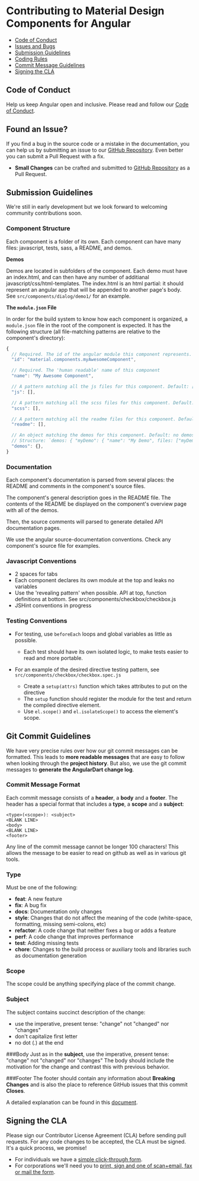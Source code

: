 # Contributing to Material Design Components for Angular

 - [Code of Conduct](#coc)
 - [Issues and Bugs](#issue)
 - [Submission Guidelines](#submit)
 - [Coding Rules](#rules)
 - [Commit Message Guidelines](#commit)
 - [Signing the CLA](#cla)

## <a name="coc"></a> Code of Conduct
Help us keep Angular open and inclusive. Please read and follow our [Code of Conduct][coc].

## <a name="issue"></a> Found an Issue?
If you find a bug in the source code or a mistake in the documentation, you can help us by
submitting an issue to our [GitHub Repository][github]. Even better you can submit a Pull Request
with a fix.

* **Small Changes** can be crafted and submitted to [GitHub Repository][github] as a Pull Request.

## <a name="submit"></a>Submission Guidelines

We're still in early development but we look forward to welcoming community contributions soon. 

### Component Structure

Each component is a folder of its own. Each component can have many files: javascript, tests, sass, 
a README, and demos.  

**Demos**

Demos are located in subfolders of the component. Each demo must have an index.html, and can then have
any number of additianal javascript/css/html-templates.  The index.html is an html partial:
it should represent an angular app that will be appended to another page's body.  
See `src/components/dialog/demo1/` for an example.

**The `module.json` File**

In order for the build system to know how each component is organized, a `module.json` file in the 
root of the component is expected.  It has the following structure (all file-matching patterns are
relative to the component's directory):

```js
{
  // Required. The id of the angular module this component represents.
  "id": "material.components.myAwesomeComponent",

  // Required. The 'human readable' name of this component
  "name": "My Awesome Component",

  // A pattern matching all the js files for this component. Default: ["*.js", "!*.spec.js`]
  "js": [], 

  // A pattern matching all the scss files for this component. Default: ["*.scss"]
  "scss": [], 

  // A pattern matching all the readme files for this component. Default: ["README.md"]
  "readme": [], 

  // An object matching the demos for this component. Default: no demos.
  // Structure: `demos: { "myDemo": { "name": "My Demo", files: ["myDemoFolder/*"] }
  "demos": {},
}
```

### Documentation

Each component's documentation is parsed from several places: the README and comments in the 
component's source files.

The component's general description goes in the README file. The contents of the README be displayed
on the component's overview page with all of the demos.

Then, the source comments will parsed to generate detailed API documentation pages.

We use the angular source-documentation conventions. Check any component's source file for examples.

### Javascript Conventions

- 2 spaces for tabs
- Each component declares its own module at the top and leaks no variables
- Use the 'revealing pattern' when possible. API at top, function definitions at bottom.  See src/components/checkbox/checkbox.js
- JSHint conventions in progress

### Testing Conventions

- For testing, use `beforeEach` loops and global variables as little as possible.
  * Each test should have its own isolated logic, to make tests easier to read and more portable.

- For an example of the desired directive testing pattern, see `src/components/checkbox/checkbox.spec.js`
  * Create a `setup(attrs)` function which takes attributes to put on the directive
  * The `setup` function should register the module for the test and return the compiled directive element.
  * Use `el.scope()` and `el.isolateScope()` to access the element's scope.


## <a name="commit"></a> Git Commit Guidelines

We have very precise rules over how our git commit messages can be formatted.  This leads to **more
readable messages** that are easy to follow when looking through the **project history**.  But also,
we use the git commit messages to **generate the AngularDart change log**.

### Commit Message Format
Each commit message consists of a **header**, a **body** and a **footer**.  The header has a special
format that includes a **type**, a **scope** and a **subject**:

```
<type>(<scope>): <subject>
<BLANK LINE>
<body>
<BLANK LINE>
<footer>
```

Any line of the commit message cannot be longer 100 characters! This allows the message to be easier
to read on github as well as in various git tools.

### Type
Must be one of the following:

* **feat**: A new feature
* **fix**: A bug fix
* **docs**: Documentation only changes
* **style**: Changes that do not affect the meaning of the code (white-space, formatting, missing
  semi-colons, etc)
* **refactor**: A code change that neither fixes a bug or adds a feature
* **perf**: A code change that improves performance
* **test**: Adding missing tests
* **chore**: Changes to the build process or auxiliary tools and libraries such as documentation
  generation

### Scope
The scope could be anything specifying place of the commit change. 

### Subject
The subject contains succinct description of the change:

* use the imperative, present tense: "change" not "changed" nor "changes"
* don't capitalize first letter
* no dot (.) at the end

###Body
Just as in the **subject**, use the imperative, present tense: "change" not "changed" nor "changes"
The body should include the motivation for the change and contrast this with previous behavior.

###Footer
The footer should contain any information about **Breaking Changes** and is also the place to
reference GitHub issues that this commit **Closes**.


A detailed explanation can be found in this [document][commit-message-format].

## <a name="cla"></a> Signing the CLA 

Please sign our Contributor License Agreement (CLA) before sending pull requests. For any code
changes to be accepted, the CLA must be signed. It's a quick process, we promise!

* For individuals we have a [simple click-through form][individual-cla].
* For corporations we'll need you to
  [print, sign and one of scan+email, fax or mail the form][corporate-cla].


[coc]: https://github.com/angular/code-of-conduct/blob/master/CODE_OF_CONDUCT.md
[commit-message-format]: https://docs.google.com/document/d/1QrDFcIiPjSLDn3EL15IJygNPiHORgU1_OOAqWjiDU5Y/edit#
[communityMilestone]: https://github.com/angular/angular.dart/issues?milestone=13&state=open
[corporate-cla]: http://code.google.com/legal/corporate-cla-v1.0.html
[dart-style-guide]: https://www.dartlang.org/articles/idiomatic-dart/
[github]: https://github.com/angular/material
[individual-cla]: http://code.google.com/legal/individual-cla-v1.0.html
